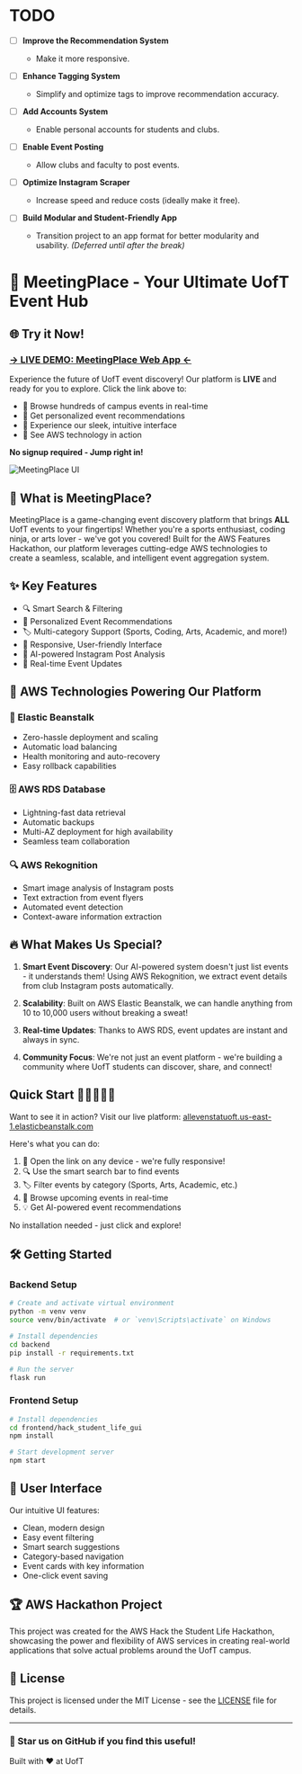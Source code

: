 # TODO
- [ ] **Improve the Recommendation System**
  - Make it more responsive.

- [ ] **Enhance Tagging System**
  - Simplify and optimize tags to improve recommendation accuracy.

- [ ] **Add Accounts System**
  - Enable personal accounts for students and clubs.

- [ ] **Enable Event Posting**
  - Allow clubs and faculty to post events.

- [ ] **Optimize Instagram Scraper**
  - Increase speed and reduce costs (ideally make it free).

- [ ] **Build Modular and Student-Friendly App**
  - Transition project to an app format for better modularity and usability. *(Deferred until after the break)*

















# 🎯 MeetingPlace - Your Ultimate UofT Event Hub

## 🌐 Try it Now!
### [→ LIVE DEMO: MeetingPlace Web App ←](http://allevenstatuoft.us-east-1.elasticbeanstalk.com/)

Experience the future of UofT event discovery! Our platform is **LIVE** and ready for you to explore. Click the link above to:
- 🔎 Browse hundreds of campus events in real-time
- 🎯 Get personalized event recommendations
- 🎨 Experience our sleek, intuitive interface
- 🚀 See AWS technology in action

**No signup required - Jump right in!**

![MeetingPlace UI](ui_screenshot.png)

## 🌟 What is MeetingPlace?

MeetingPlace is a game-changing event discovery platform that brings **ALL** UofT events to your fingertips! Whether you're a sports enthusiast, coding ninja, or arts lover - we've got you covered! Built for the AWS Features Hackathon, our platform leverages cutting-edge AWS technologies to create a seamless, scalable, and intelligent event aggregation system.

## ✨ Key Features

- 🔍 Smart Search & Filtering
- 🎯 Personalized Event Recommendations
- 🏷️ Multi-category Support (Sports, Coding, Arts, Academic, and more!)
- 📱 Responsive, User-friendly Interface
- 🤖 AI-powered Instagram Post Analysis
- 🔄 Real-time Event Updates

## 🚀 AWS Technologies Powering Our Platform

### 💪 Elastic Beanstalk
- Zero-hassle deployment and scaling
- Automatic load balancing
- Health monitoring and auto-recovery
- Easy rollback capabilities

### 🗄️ AWS RDS Database
- Lightning-fast data retrieval
- Automatic backups
- Multi-AZ deployment for high availability
- Seamless team collaboration

### 🔍 AWS Rekognition
- Smart image analysis of Instagram posts
- Text extraction from event flyers
- Automated event detection
- Context-aware information extraction

## 🔥 What Makes Us Special?

1. **Smart Event Discovery**: Our AI-powered system doesn't just list events - it understands them! Using AWS Rekognition, we extract event details from club Instagram posts automatically.

2. **Scalability**: Built on AWS Elastic Beanstalk, we can handle anything from 10 to 10,000 users without breaking a sweat!

3. **Real-time Updates**: Thanks to AWS RDS, event updates are instant and always in sync.

4. **Community Focus**: We're not just an event platform - we're building a community where UofT students can discover, share, and connect!


## Quick Start 🚀🚀🚀🚀🚀

Want to see it in action? Visit our live platform:
[allevenstatuoft.us-east-1.elasticbeanstalk.com](http://allevenstatuoft.us-east-1.elasticbeanstalk.com/)

Here's what you can do:
1. 📱 Open the link on any device - we're fully responsive!
2. 🔍 Use the smart search bar to find events
3. 🏷️ Filter events by category (Sports, Arts, Academic, etc.)
4. 📅 Browse upcoming events in real-time
5. 💡 Get AI-powered event recommendations

No installation needed - just click and explore!
## 🛠️ Getting Started

### Backend Setup
```bash
# Create and activate virtual environment
python -m venv venv
source venv/bin/activate  # or `venv\Scripts\activate` on Windows

# Install dependencies
cd backend
pip install -r requirements.txt

# Run the server
flask run
```

### Frontend Setup
```bash
# Install dependencies
cd frontend/hack_student_life_gui
npm install

# Start development server
npm start
```

## 🎨 User Interface

Our intuitive UI features:
- Clean, modern design
- Easy event filtering
- Smart search suggestions
- Category-based navigation
- Event cards with key information
- One-click event saving

## 🏆 AWS Hackathon Project

This project was created for the AWS Hack the Student Life Hackathon, showcasing the power and flexibility of AWS services in creating real-world applications that solve actual problems around the UofT campus.

## 📝 License

This project is licensed under the MIT License - see the [LICENSE](LICENSE) file for details.

---

### 🌟 Star us on GitHub if you find this useful!

Built with ❤️ at UofT
